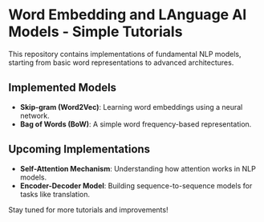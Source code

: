 # Word Embedding and LAnguage AI Models - Simple Tutorials

This repository contains implementations of fundamental NLP models, starting from basic word representations to advanced architectures.

## Implemented Models
- **Skip-gram (Word2Vec)**: Learning word embeddings using a neural network.
- **Bag of Words (BoW)**: A simple word frequency-based representation.

## Upcoming Implementations
- **Self-Attention Mechanism**: Understanding how attention works in NLP models.
- **Encoder-Decoder Model**: Building sequence-to-sequence models for tasks like translation.

Stay tuned for more tutorials and improvements!
